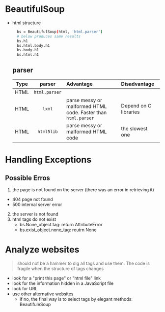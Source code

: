 # BeautifulSoup
* html structure
  ```bash
    bs = BeautifulSoup(html, 'html.parser')
    # below produces same results
    bs.h1
    bs.html.body.h1
    bs.body.h1
    bs.html.h1
  ```

  ## parser
  |Type|parser|Advantage|Disadvantage|
  |:---:|:---:|:---|:---|
  |HTML|`html.parser`|||
  |HTML|`lxml`|parse messy or malformed HTML code. Faster than `html.parser`|Depend on C libraries|
  |HTML|`html5lib`|parse messy or malformed HTML code|the slowest one|


# Handling Exceptions
## Possible Erros
1. the page is not found on the server (there was an error in retrieving it)
 * 404 page not found
 * 500 internal server error
2. the server is not found
3. html tags do not exist
    * bs.None_object.tag: return AttributeError
    * bs.exist_object.none_tag: reutrn None


# Analyze websites
> should not be a hammer to dig all tags and use them. The code is fragile when the structure of tags changes
* look for a "print this page" or "html file" link
* look for the information hidden in a JavaScript file
* look for URL
* use other alternative websites
  * if no, the final way is to select tags by elegant methods: BeautifuleSoup
